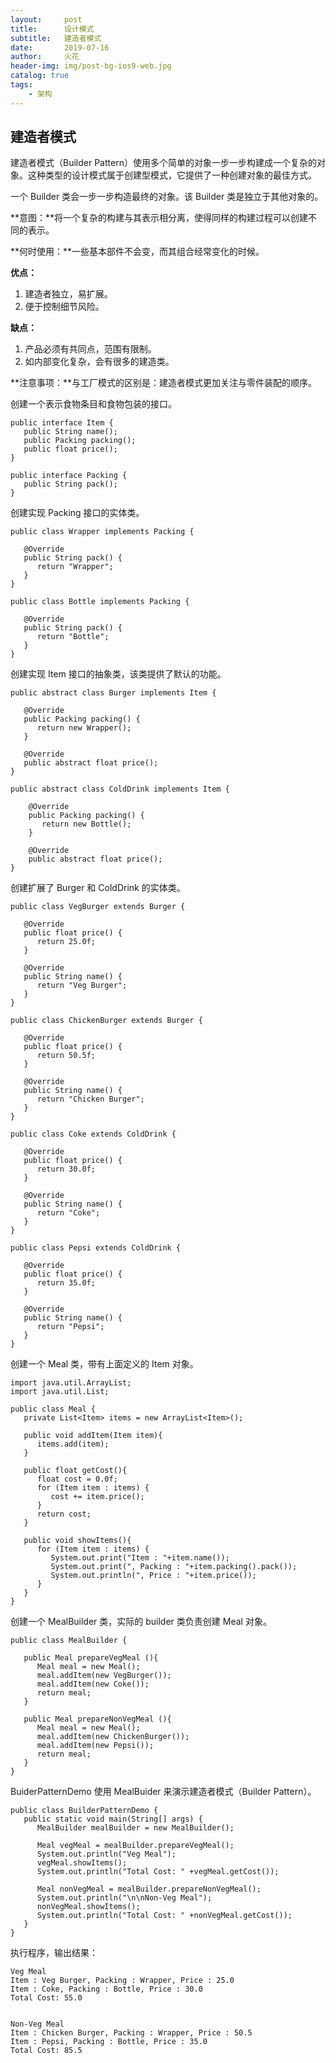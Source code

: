 ```yaml
---
layout:     post
title:      设计模式
subtitle:   建造者模式
date:       2019-07-16
author:     火花
header-img: img/post-bg-ios9-web.jpg
catalog: true
tags:
    - 架构
---
```


## 建造者模式 ##

建造者模式（Builder Pattern）使用多个简单的对象一步一步构建成一个复杂的对象。这种类型的设计模式属于创建型模式，它提供了一种创建对象的最佳方式。

一个 Builder 类会一步一步构造最终的对象。该 Builder 类是独立于其他对象的。

**意图：**将一个复杂的构建与其表示相分离，使得同样的构建过程可以创建不同的表示。

**何时使用：**一些基本部件不会变，而其组合经常变化的时候。

**优点：** 

1. 建造者独立，易扩展。
2. 便于控制细节风险。

**缺点：**

1. 产品必须有共同点，范围有限制。
2. 如内部变化复杂，会有很多的建造类。

**注意事项：**与工厂模式的区别是：建造者模式更加关注与零件装配的顺序。

创建一个表示食物条目和食物包装的接口。

	public interface Item {
	   public String name();
	   public Packing packing();
	   public float price();    
	}

	public interface Packing {
	   public String pack();
	}

创建实现 Packing 接口的实体类。

	public class Wrapper implements Packing {
	 
	   @Override
	   public String pack() {
	      return "Wrapper";
	   }
	}

	public class Bottle implements Packing {
	 
	   @Override
	   public String pack() {
	      return "Bottle";
	   }
	}

创建实现 Item 接口的抽象类，该类提供了默认的功能。

	public abstract class Burger implements Item {
	 
	   @Override
	   public Packing packing() {
	      return new Wrapper();
	   }
	 
	   @Override
	   public abstract float price();
	}
	
	public abstract class ColdDrink implements Item {
	 
	    @Override
	    public Packing packing() {
	       return new Bottle();
	    }
	 
	    @Override
	    public abstract float price();
	}

创建扩展了 Burger 和 ColdDrink 的实体类。

	public class VegBurger extends Burger {
	 
	   @Override
	   public float price() {
	      return 25.0f;
	   }
	 
	   @Override
	   public String name() {
	      return "Veg Burger";
	   }
	}
	
	public class ChickenBurger extends Burger {
	 
	   @Override
	   public float price() {
	      return 50.5f;
	   }
	 
	   @Override
	   public String name() {
	      return "Chicken Burger";
	   }
	}
	
	public class Coke extends ColdDrink {
	 
	   @Override
	   public float price() {
	      return 30.0f;
	   }
	 
	   @Override
	   public String name() {
	      return "Coke";
	   }
	}
	
	public class Pepsi extends ColdDrink {
	 
	   @Override
	   public float price() {
	      return 35.0f;
	   }
	 
	   @Override
	   public String name() {
	      return "Pepsi";
	   }
	}

创建一个 Meal 类，带有上面定义的 Item 对象。

	import java.util.ArrayList;
	import java.util.List;
	 
	public class Meal {
	   private List<Item> items = new ArrayList<Item>();    
	 
	   public void addItem(Item item){
	      items.add(item);
	   }
	 
	   public float getCost(){
	      float cost = 0.0f;
	      for (Item item : items) {
	         cost += item.price();
	      }        
	      return cost;
	   }
	 
	   public void showItems(){
	      for (Item item : items) {
	         System.out.print("Item : "+item.name());
	         System.out.print(", Packing : "+item.packing().pack());
	         System.out.println(", Price : "+item.price());
	      }        
	   }    
	}

创建一个 MealBuilder 类，实际的 builder 类负责创建 Meal 对象。

	public class MealBuilder {
	 
	   public Meal prepareVegMeal (){
	      Meal meal = new Meal();
	      meal.addItem(new VegBurger());
	      meal.addItem(new Coke());
	      return meal;
	   }   
	 
	   public Meal prepareNonVegMeal (){
	      Meal meal = new Meal();
	      meal.addItem(new ChickenBurger());
	      meal.addItem(new Pepsi());
	      return meal;
	   }
	}

BuiderPatternDemo 使用 MealBuider 来演示建造者模式（Builder Pattern）。

	public class BuilderPatternDemo {
	   public static void main(String[] args) {
	      MealBuilder mealBuilder = new MealBuilder();
	 
	      Meal vegMeal = mealBuilder.prepareVegMeal();
	      System.out.println("Veg Meal");
	      vegMeal.showItems();
	      System.out.println("Total Cost: " +vegMeal.getCost());
	 
	      Meal nonVegMeal = mealBuilder.prepareNonVegMeal();
	      System.out.println("\n\nNon-Veg Meal");
	      nonVegMeal.showItems();
	      System.out.println("Total Cost: " +nonVegMeal.getCost());
	   }
	}

执行程序，输出结果：

	Veg Meal
	Item : Veg Burger, Packing : Wrapper, Price : 25.0
	Item : Coke, Packing : Bottle, Price : 30.0
	Total Cost: 55.0
	
	
	Non-Veg Meal
	Item : Chicken Burger, Packing : Wrapper, Price : 50.5
	Item : Pepsi, Packing : Bottle, Price : 35.0
	Total Cost: 85.5

